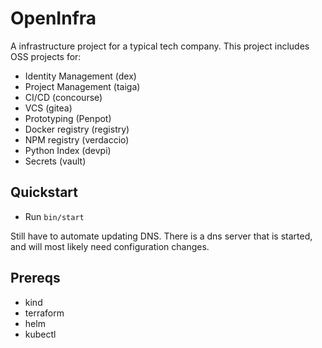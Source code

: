 # OpenInfra

A infrastructure project for a typical tech company.  This project includes OSS projects for:

* Identity Management (dex)
* Project Management (taiga)
* CI/CD (concourse)
* VCS (gitea)
* Prototyping (Penpot)
* Docker registry (registry)
* NPM registry (verdaccio)
* Python Index (devpi)
* Secrets (vault)

## Quickstart

* Run `bin/start`

Still have to automate updating DNS.  There is a dns server that is started, and will most likely need configuration changes.

## Prereqs

* kind
* terraform
* helm
* kubectl
